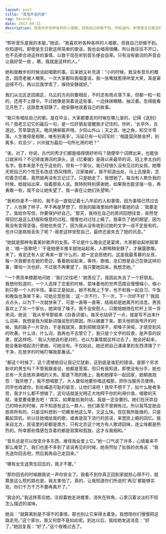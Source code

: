 ```yaml
---
layout: post
title: "遗落声音的歌"
tag: Records
date: 2017-08-31
description: 我喜欢听各种各样的人唱歌，但我自己却做不到。你知道吗，即使是生日歌这样简单的歌谣，我也会唱得很糟，所以我往往不开口，也不去掺合进这样的事情，以致于现在听到音乐便会自卑。只有没有歌词的声音会让我好受一些 。瞧，我就是这样的人。
---
```


“聆听音乐是我的本能，”她说，“我喜欢听各种各样的人唱歌，但我自己却做不到。你知道吗，即使是生日歌这样简单的歌谣，我也会唱得很糟，所以我往往不开口，也不去掺合进这样的事情，以致于现在听到音乐便会自卑。只有没有歌词的声音会让我好受一些 。瞧，我就是这样的人。”

她和我散步的时候谈起唱歌的事。后来她又补充道：“小的时候，我没有音乐的概念，因而老被人嘲笑。一次大家都叫我唱童谣，我一张嘴就惹得哄堂大笑，真是窘迫得不行。再以后我学乖了，保持安静就好。”

我们从北区走回南区，乌云的方向则要相反，不时还有雨点落下来，但都一粒一粒的，还用不上撑伞。不过她像是哭着说这些事，一边抹抹眼睛，抽泣着。忽得能看见月色了，这路愈发寂静了。她安静地说着自己的故事。

“我只有唱给自己的歌。是在毕业，大家都要走的时候在哪儿录的，记得《送别》吗？我老忘记它的最后一句，是一位好朋友提醒我才记住的。你听，'长亭外，古道边，芳草碧连天。晚风拂柳笛声残，夕阳山外山；天之涯，地之角，知交半零落。人生难得是相聚，唯有别离多'。冯延巳有一句词写的：'相逢莫厌醉金杯，别离多，欢会少'，兴许就为最后一句所化用的吧？”

“诶，对了，你说，古代的秀才们都能唱得很好听吗？随便举个词牌出来，也能张口就来吗？不记得谁溯词的源头，说《忆秦娥》是唐以来最早的词，冠上李太白的名字。我本来是不在乎这些的，但有一个家伙，我已经很久没有见过的女孩，她哪天把自己的个性签名改成'西风残照，汉家陵阙'。我不知道出处，马上去搜索，念叨着念叨着，竟然就再没有忘记过了。只是她走了，我想她了。每当有人欺负我的时候，她就站出来，指着那些人说。我特别特别感谢她，如果我也能坚强一些，再勇敢一些，就不会让她失望了。我一直在让她们失望啊。”

“我和你是不一样的，我不会一直惦记着七八年前的人和事情，因为事情已然过去了，人也换了样子，早不再是梦想了。但我的脑海里始终循环着她的话：'我要走了。我给你写信，你要保护好自己。'那天，我待在自己的房间回想往昔，突然觉得回忆是这么舒服和惬意的过程，慢慢也对过往上瘾了。我辜负了她的期望，因为我没有变得坚强，但她也失信了，因为我从没有收到过她的文字—说不定是有的，也许只是邮局丢失了呢？-我老这样安慰自己，最终还是失去了她的讯息。”

“她就是那种有着美妙歌声的女孩。不论是什么晚会还是宴席，大家都会起哄鼓掌说：'唱一首歌吧！'于是她便半推半就地站起来，人群稍稍安静了，才展露歌喉。末了，肯定还有人说'再来一首'什么的，她一定会拒绝的。这是我最羡慕的女孩，每一次我都坐在她的旁边，看着她站起来，等待，歌唱，总幻想是自己在做这样的事，哪怕一次也好。不过我不再奢望了，我只要她回来。我想念她。”

“一个男孩单膝跪地问她：'我们交往吧！'她答应了。我因此失去了一个好朋友。我想你知道的，一个人选择了恋爱的时候，意味着他的世界范围会慢慢缩小，缩小到只那一个人的半径。事实正是如此，她不和我上下学，也不和我一起自习，午饭和晚饭也落单下来，可她总宽慰我：'这一次不行，下一次，下一次好不好？'我因点点头，以为下一次就快来了，可是一直等一直等，结局却是她离开的消息。男孩喜欢上了另一个家伙，她哭哑了嗓子。我不会安慰人，只敢陪她倚在栏杆上背一背宋词。她说：'我从爷爷那偷来《白香词谱》，每天也钻研了一点，就是写不出来什么词来，我想是我为赋新词强说愁的原因，所以搁置下来。那天他把我甩开的时候，我的脑子一片空白，于是我就哭，直到把眼泪哭干，把嗓子哭哑，才感受到风的吹袭。什么诗，什么词，我再也不去管它了，我只是个文字的奴隶，是声音的奴隶，就这样吧。' 我认为她说的是对的，也以为事情就这样过去了，她会好起来，她会重新唱起流行歌曲，可她没有。不仅如此，她还把自己课桌里的东西清理了个干净，在放学的时候叮嘱我那番话。”

“都这个时候了，这个遗憾依旧让我记忆犹新，这到底是谁犯的错误。是那个另求新欢的男生吗？不管我跟谁说，他都是答案。但只有我知道，即使没有分手，她也总有一天会放弃演唱的义务。那是下雨的晚上，我和她撑伞一起回家，她朝我抱怨：'我厌倦了，我不想唱歌了。大人庸俗地要你唱这唱那，把你当服务员使唤，同学也戏谑你，到处编造可耻的留言，让他们滚吧！我早不想干了，扯什么能者多劳，我才什么都不想做了，这句话就是光明正大地榨干你的利用价值，唱歌的天赋，谁爱要谁要去吧！'其实，如果能给我的话，我是一定会要的。她们在厌弃自己的特长的时候，并不知道有这么一群人，他们甚至不曾拥有过。所以我笃定她会放弃所有的，只是没料想到一切爆发地这么早，又这么快。现在我所能做的，只是戴起耳机，听以往她唱给我的歌，或者是现下流行的民谣，来宽抚上瘾的回忆。我来自北方，民谣里的却都是南方，只有北京这个地方有人歌颂回味，连尘埃都是热烈的。所幸那些情感包含着的都是寂寞和孤独，这才与我相和。”

“音乐总是可以改变许多东西，难怪我会爱上它。”她一口气说了许多，心情看来不那么难受了。我们也差不多到了该说再见的时候，她突然扯了扯我的衣角说：“我先送你回去吧，然后我再自己走回来。”

“哪有女生送男生回去的，我才不要。”

“那你回去的时候跟我说一声你安全了。我看不到你真正回到家就担心得不行，就算是这么短的路也是，我太害怕了。真的，让我知道你们所说的'再见'都能够实现，你们千万千万不要再离开了。”

“我会的。”我这样答应她，注视着她走进楼里，消失在转角，心里沉着淡淡的不知怎么描述的滋味。

她说：“就算离别是不得不的事情，那也别让它来得太着急。我想陪你们慢慢把这路走完。”这个家伙，我又何尝不是如此呢。到达以后，我给她发送消息：“好了。”她回复我：“好了。”这个夜晚过去了。

